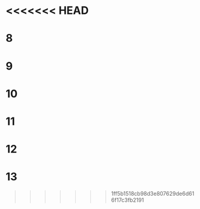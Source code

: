 
<<<<<<< HEAD
=======
# 8

# 9

# 10

# 11

# 12

# 13
>>>>>>> 1ff5b1518cb98d3e807629de6d616f17c3fb2191
